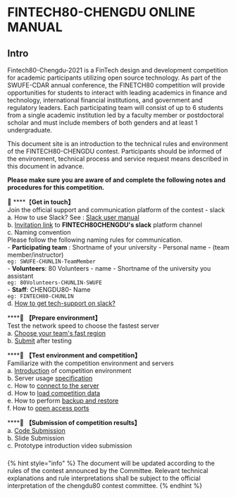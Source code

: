 # FINTECH80-CHENGDU  ONLINE MANUAL

## Intro

Fintech80-Chengdu-2021 is a FinTech design and development competition for academic participants utilizing open source technology. As part of the SWUFE-CDAR annual conference, the FINETCH80 competition will provide opportunities for students to interact with leading academics in finance and technology, international financial institutions, and government and regulatory leaders. Each participating team will consist of up to 6 students from a single academic institution led by a faculty member or postdoctoral scholar and must include members of both genders and at least 1 undergraduate.

This document site is an introduction to the technical rules and environment of the FINTECH80-CHENGDU contest. Participants should be informed of the environment, technical process and service request means described in this document in advance.

**Please make sure you are aware of and complete the following notes and procedures for this competition.**

📌 ****【**Get in touch】**  
        Join the official support and communication platform of the contest - slack   
            a. How to use Slack? See : [Slack user manual ](https://slack.com/help/articles/360059928654-How-to-use-Slack--your-quick-start-guide)  
            b. [Invitation link](https://join.slack.com/t/fintech80-chengdu2021/shared_invite/zt-s0how640-hDP4SOokgrPMF0tVVPEYFA) to **FINTECH80CHENGDU's slack** platform channel   
            c. Naming convention   
         Please follow the following naming rules for communication.   
             - **Participating team** : Shortname of your university - Personal name - \(team member/instructor\)   
               `eg: SWUFE-CHUNLIN-TeamMember`  
             - **Volunteers**: 80 Volunteers - name  - Shortname of the university you assistant    
              `eg: 80Volunteers-CHUNLIN-SWUFE`  
            - **Staff**: CHENGDU80- Name   
              `eg: FINTECH80-CHUNLIN`  
           d. [How to get tech-support on slack?](tech-support/online-support.md)  
  
 ****📌 **【Prepare environment】**  
          Test the network speed to choose the fastest server   
             a. [Choose your team's fast region](operation-manual/choose-your-fastest-region.md)  
             b.  [Submit](https://forms.gle/4mqooLhRuTGeYmNS8)  after testing   


\*\*\*\*📌 **【Test environment and competition】**  
         Familiarize with the competition environment and servers   
            a. [Introduction](intro/environment/) of competition environment  
            b. Server usage [specification ](operation-manual/server-usage-specification.md)  
            c. How to [connect to the server](operation-manual/competition-operation/connect-to-ec2.md)   
            d. How to [load competition data](operation-manual/competition-operation/obtaining-data.md)   
            e. How to perform [backup and restore ](operation-manual/competition-operation/backup-and-restore.md)  
            f. How to [open access ports](operation-manual/competition-operation/access-to-the-ports.md)  


\*\*\*\*📌 **【Submission of competition results】**   
            a. [Code Submission](operation-manual/competition-operation/code-submission.md)   
            b. Slide Submission   
            c. Prototype introduction video submission

###  <a id="user-sign-in-page"></a>

{% hint style="info" %}
The document will be updated according to the rules of the contest announced by the Committee. Relevant technical explanations and rule interpretations shall be subject to the official interpretation of the chengdu80 contest committee.
{% endhint %}

